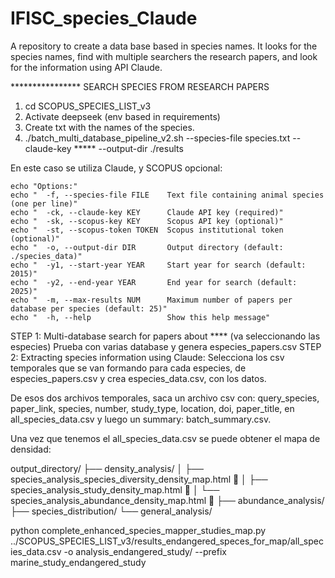 # IFISC_species_Claude
A repository to create a data base based in species names. It looks for the species names, find with multiple searchers the research papers, and look for the information using API Claude.

**************** SEARCH SPECIES FROM RESEARCH PAPERS

1. cd SCOPUS_SPECIES_LIST_v3
2. Activate deepseek (env based in requirements)
3. Create txt with the names of the species.
4. ./batch_multi_database_pipeline_v2.sh --species-file species.txt --claude-key ***** --output-dir ./results

En este caso se utiliza Claude, y SCOPUS opcional: 

    echo "Options:"
    echo "  -f, --species-file FILE    Text file containing animal species (one per line)"
    echo "  -ck, --claude-key KEY      Claude API key (required)"
    echo "  -sk, --scopus-key KEY      Scopus API key (optional)"
    echo "  -st, --scopus-token TOKEN  Scopus institutional token (optional)"
    echo "  -o, --output-dir DIR       Output directory (default: ./species_data)"
    echo "  -y1, --start-year YEAR     Start year for search (default: 2015)"
    echo "  -y2, --end-year YEAR       End year for search (default: 2025)"
    echo "  -m, --max-results NUM      Maximum number of papers per database per species (default: 25)"
    echo "  -h, --help                 Show this help message"
    
    
STEP 1: Multi-database search for papers about **** (va seleccionando las especies)
	Prueba con varias database y genera especies_papers.csv
STEP 2: Extracting species information using Claude:
	Selecciona los csv temporales que se van formando para cada especies, de especies_papers.csv y crea especies_data.csv, con los datos.

De esos dos archivos temporales, saca un archivo csv con: query_species, paper_link, species, number, study_type, location, doi, paper_title, 
en all_species_data.csv y luego un summary: batch_summary.csv.

Una vez que tenemos el all_species_data.csv se puede obtener el mapa de densidad: 

output_directory/
├── density_analysis/
│   ├── species_analysis_species_diversity_density_map.html  🐠
│   ├── species_analysis_study_density_map.html             🔬
│   └── species_analysis_abundance_density_map.html         👥
├── abundance_analysis/
├── species_distribution/
└── general_analysis/

python complete_enhanced_species_mapper_studies_map.py ../SCOPUS_SPECIES_LIST_v3/results_endangered_speces_for_map/all_species_data.csv -o analysis_endangered_study/ --prefix marine_study_endangered_study

